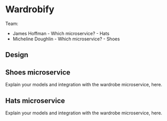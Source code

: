 # Wardrobify

Team:

* James Hoffman - Which microservice? - Hats
* Micheline Doughlin - Which microservice? - Shoes

## Design

## Shoes microservice

Explain your models and integration with the wardrobe
microservice, here.

## Hats microservice

Explain your models and integration with the wardrobe
microservice, here.
